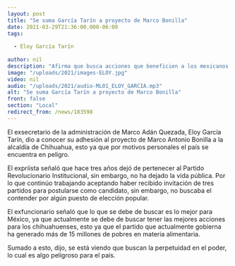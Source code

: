 ```yaml
---
layout: post
title: "Se suma García Tarín a proyecto de Marco Bonilla"
date: 2021-03-29T21:36:00.000-06:00
tags:
  
  - Eloy García Tarín
  
author: nil
description: "Afirma que busca acciones que beneficien a los mexicanos."
image: "/uploads/2021/images-ELOY.jpg"
video: nil
audio: "/uploads/2021/audio-ML01_ELOY_GARCIA.mp3"
alt: "Se suma García Tarín a proyecto de Marco Bonilla"
front: false
section: "Local"
redirect_from: /news/183598
---
```


El exsecretario de la administración de Marco Adán Quezada, Eloy García Tarín, dio a conocer su adhesión al proyecto de Marco Antonio Bonilla a la alcaldía de Chihuahua, esto ya que por motivos personales el país se encuentra en peligro.

El expriísta señaló que hace tres años dejó de pertenecer al Partido Revolucionario Institucional, sin embargo, no ha dejado la vida pública. Por lo que continúo trabajando aceptando haber recibido invitación de tres partidos para postularse como candidato, sin embargo, no buscaba el contender por algún puesto de elección popular.

El exfuncionario señaló que lo que se debe de buscar es lo mejor para México, ya que actualmente se debe de buscar tener las mejores acciones para los chihuahuenses, esto ya que el partido que actualmente gobierna ha generado más de 15 millones de pobres en materia alimentaria. 

Sumado a esto, dijo, se está viendo que buscan la perpetuidad en el poder, lo cual es algo peligroso para el país.
